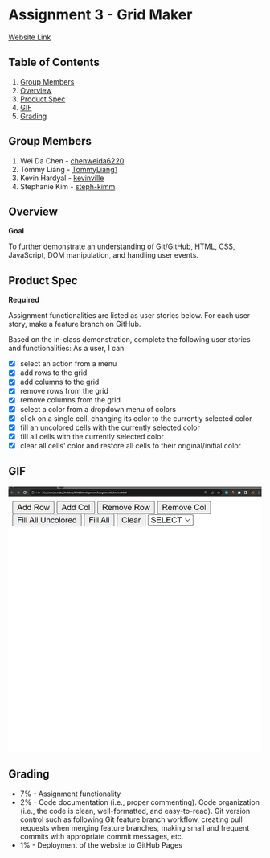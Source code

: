 # Assignment 3 - Grid Maker 

[Website Link](https://tommyliang1.github.io/WebDevelopmentAssignment3/)

## Table of Contents

1. [Group Members](#Group-Members)
2. [Overview](#Overview)
3. [Product Spec](#Product-Spec)
4. [GIF](#GIF)
5. [Grading](#Grading)

## Group Members

1. Wei Da Chen - [chenweida6220](https://github.com/chenweida6220) 
2. Tommy Liang - [TommyLiang1](https://github.com/TommyLiang1) 
3. Kevin Hardyal - [kevinville](https://github.com/kevinville) 
4. Stephanie Kim - [steph-kimm](https://github.com/steph-kimm) 

## Overview

**Goal**

To further demonstrate an understanding of Git/GitHub, HTML, CSS, JavaScript, DOM manipulation, and handling user events.

## Product Spec

**Required**

Assignment functionalities are listed as user stories below. For each user story, make a feature branch on GitHub.

Based on the in-class demonstration, complete the following user stories and functionalities:
As a user, I can:
- [x] select an action from a menu
- [x] add rows to the grid
- [x] add columns to the grid
- [x] remove rows from the grid
- [x] remove columns from the grid
- [x] select a color from a dropdown menu of colors
- [x] click on a single cell, changing its color to the currently selected color
- [x] fill an uncolored cells with the currently selected color
- [x] fill all cells with the currently selected color
- [x] clear all cells' color and restore all cells to their original/initial color

## GIF

![Grid Maker's GIF](gridmaker_gif.gif)

## Grading 

- 7% - Assignment functionality
- 2% - Code documentation (i.e., proper commenting). Code organization (i.e., the code is clean, well-formatted, and easy-to-read). Git version control such as following Git feature branch workflow, creating pull requests when merging feature branches, making small and frequent commits with appropriate commit messages, etc.
- 1% - Deployment of the website to GitHub Pages